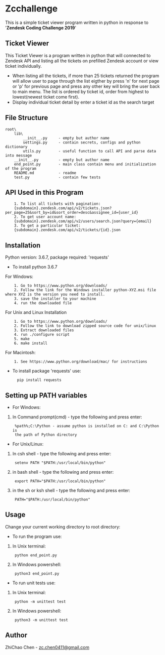 # Zcchallenge
This is a simple ticket viewer program written in python in response to '**Zendesk Coding Challenge 2019**'


## Ticket Viewer
This Ticket Viewer is a program written in python that will connected to Zendesk API and listing all the tickets on prefilled Zendesk account or view ticket individually.
- When listing all the tickets, if more than 25 tickets returned the program will allow user to page through the list eigther by press 'n' for next page or 'p' for previous page and press any other key will bring the user back to main menu. The list is ordered by ticket id, order from highest to lowest(newest ticket come first).
- Display individual ticket detail by enter a ticket id as the search target

## File Structure
    root\
        lib\
            __init__.py     - empty but author name
            settings.py     - contain secrets, configs and python dictionary
            utils.py        - useful function to call API and parse data into message
        __init__.py         - empty but author name
        end_point.py        - main class contain menu and initialization of the program
        README.md           - readme
        test.py             - contain few tests

## API Used in this Program

        1. To list all tickets with pagination:
        {subdomain}.zendesk.com/api/v2/tickets.json?per_page=25&sort_by=id&sort_order=desc&assignee_id={user_id}
        2. To get user account name:
        {subdomain}.zendesk.com/api/v2/users/search.json?query={email}
        3. To get a particular ticket:
        {subdomain}.zendesk.com/api/v2/tickets/{id}.json

## Installation
Python version: 3.6.7, package required: 'requests'

- To install python 3.6.7

For Windows:

        1. Go to https://www.python.org/downloads/
        2. Follow the link for the Windows installer python-XYZ.msi file where XYZ is the version you need to install.
        3. save the installer to your machine
        4. run the downloaded file

For Unix and Linux Installation

        1. Go to https://www.python.org/downloads/
        2. Follow the link to download zipped source code for unix/linux
        3. Extract downloaded files
        4. run ./configure script
        5. make
        6. make install

For Macintosh:

        1. See https://www.python.org/download/mac/ for instructions

- To install package 'requests' use:

        pip install requests

## Setting up PATH variables
- For Windows:

1. In Command prompt(cmd) - type the following and press enter:

        %path%;C:\Python - assume python is installed on C: and C:\Python is
        the path of Python directory


- For Unix/Linux:

1. In csh shell - type the following and press enter:

        setenv PATH "$PATH:/usr/local/bin/python"

2. in bash shell - type the following and press enter:

        export PATH="$PATH:/usr/local/bin/python"

3. in the sh or ksh shell - type the following and press enter:

        PATH="$PATH:/usr/local/bin/python"

## Usage
Change your current working directory to root directory:

- To run the program use:

1. In Unix terminal:

        python end_point.py

2. In Windows powershell:
        
        python3 end_point.py

- To run unit tests use:

1. In Unix terminal:

        python -m unittest test

2. In Windows powershell:

        python3 -m unittest test

## Author
ZhiChao Chen - zc.chen0411@gmail.com
